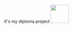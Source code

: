 It's my diploma project 
<img src="https://cs13.pikabu.ru/post_img/2023/09/11/5/1694416670162565263.jpg" width="60" height="60"></img>
